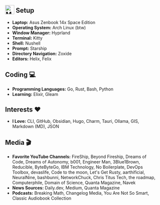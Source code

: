
## <img src="https://github.com/AlexandrosLiaskos/Alexandros-Liaskos/assets/128935863/1de6b213-d86a-44b7-897e-c086e9e2eced" width="30" height="30" style="vertical-align: bottom;" alt="My Setup"> Setup


- **Laptop:** Asus Zenbook 14x Space Edition
- **Operating System:** Arch Linux (btw)
- **Window Manager:** Hyprland
- **Terminal:** Kitty
- **Shell:** Nushell
- **Prompt:** Starship
- **Directory Navigation:** Zoxide
- **Editors:** Helix, Felix

## Coding 💻
- **Programming Languages:** Go, Rust, Bash, Python
- **Learning:** Elixir, Gleam

## Interests ❤️
- **I Love:** CLI, GitHub, Obsidian, Hugo, Charm, Tauri, Ollama, GIS, Markdown (MD), JSON

## Media 🎬
- **Favorite YouTube Channels:** FireShip, Beyond Fireship, Dreams of Code, Dreams of Autonomy, b001, Engineer Man, 3Blue1Brown, Reducible, ByteByteGo, IBM Technology, No Boilerplate, DevOps Toolbox, devaslife, Code to the moon, Let's Get Rusty, aarthificial, NeuralNine, bashbunni, NetworkChuck, Chris Titus Tech, the roadmap, Computerphile, Domain of Science, Quanta Magazine, Navek
- **News Sources:** Daily.dev, Medium, Quanta Magazine
- **Podcasts:** Breaking Math, Changelog Media, You Are Not So Smart, Classic Audiobook Collection

